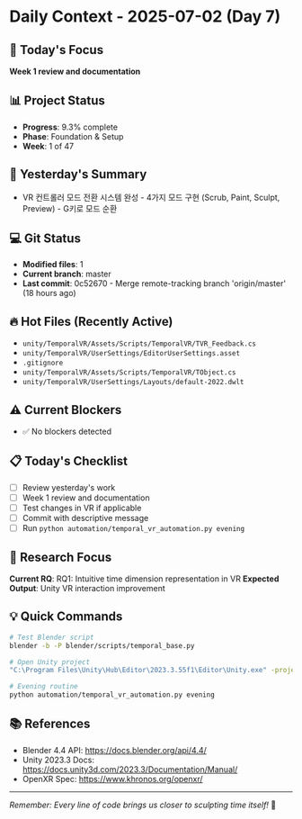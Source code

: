 # Daily Context - 2025-07-02 (Day 7)

## 🎯 Today's Focus
**Week 1 review and documentation**

## 📊 Project Status
- **Progress**: 9.3% complete
- **Phase**: Foundation & Setup
- **Week**: 1 of 47

## 📝 Yesterday's Summary
- VR 컨트롤러 모드 전환 시스템 완성 - 4가지 모드 구현 (Scrub, Paint, Sculpt, Preview) - G키로 모드 순환

## 💻 Git Status
- **Modified files**: 1
- **Current branch**: master
- **Last commit**: 0c52670 - Merge remote-tracking branch 'origin/master' (18 hours ago)

## 🔥 Hot Files (Recently Active)
- `unity/TemporalVR/Assets/Scripts/TemporalVR/TVR_Feedback.cs`
- `unity/TemporalVR/UserSettings/EditorUserSettings.asset`
- `.gitignore`
- `unity/TemporalVR/Assets/Scripts/TemporalVR/TObject.cs`
- `unity/TemporalVR/UserSettings/Layouts/default-2022.dwlt`

## ⚠️ Current Blockers
- ✅ No blockers detected

## 📋 Today's Checklist
- [ ] Review yesterday's work
- [ ] Week 1 review and documentation
- [ ] Test changes in VR if applicable  
- [ ] Commit with descriptive message
- [ ] Run `python automation/temporal_vr_automation.py evening`

## 🎯 Research Focus
**Current RQ**: RQ1: Intuitive time dimension representation in VR
**Expected Output**: Unity VR interaction improvement

## 💡 Quick Commands
```bash
# Test Blender script
blender -b -P blender/scripts/temporal_base.py

# Open Unity project  
"C:\Program Files\Unity\Hub\Editor\2023.3.55f1\Editor\Unity.exe" -projectPath "unity\TemporalVR"

# Evening routine
python automation/temporal_vr_automation.py evening
```

## 📚 References
- Blender 4.4 API: https://docs.blender.org/api/4.4/
- Unity 2023.3 Docs: https://docs.unity3d.com/2023.3/Documentation/Manual/
- OpenXR Spec: https://www.khronos.org/openxr/

---
*Remember: Every line of code brings us closer to sculpting time itself!* 🚀
